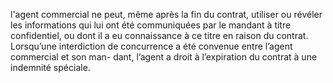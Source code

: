 l'agent commercial ne peut, même après la fin du contrat, utiliser ou révéler les
informations qui lui ont été communiquées par le mandant à titre confidentiel, ou dont il a eu
connaissance à ce titre en raison du contrat.
Lorsqu’une interdiction de concurrence a été convenue entre l’agent commercial et son man-
dant, l’agent a droit à l’expiration du contrat à une indemnité spéciale.